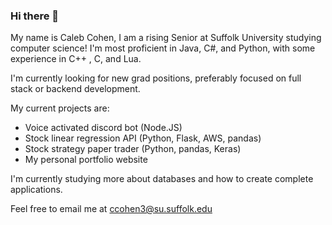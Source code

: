 ### Hi there 👋 

My name is Caleb Cohen, I am a rising Senior at Suffolk University studying computer science!
I'm most proficient in Java, C#, and Python, with some experience in C++ , C, and Lua.

I'm currently looking for new grad positions, preferably focused on full stack or backend development.

My current projects are:
 - Voice activated discord bot (Node.JS)
 - Stock linear regression API (Python, Flask, AWS, pandas) 
 - Stock strategy paper trader (Python, pandas, Keras)
 - My personal portfolio website

I'm currently studying more about databases and how to create complete applications. 

Feel free to email me at ccohen3@su.suffolk.edu
